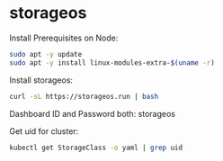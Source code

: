 # storageos

Install Prerequisites on Node:
```bash
sudo apt -y update
sudo apt -y install linux-modules-extra-$(uname -r)
```

Install storageos:
```bash
curl -sL https://storageos.run | bash
```

Dashboard ID and Password both:
storageos

Get uid for cluster:
```bash
kubectl get StorageClass -o yaml | grep uid
```
